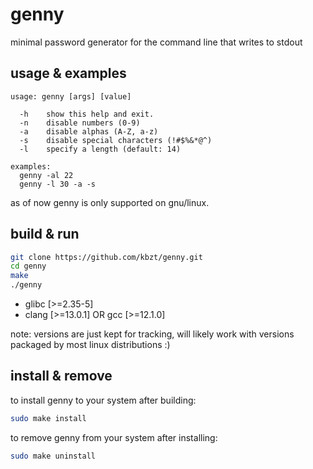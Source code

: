 # genny

minimal password generator for the command line that writes to stdout

## usage & examples

~~~
usage: genny [args] [value]

  -h    show this help and exit.
  -n    disable numbers (0-9)
  -a    disable alphas (A-Z, a-z)
  -s    disable special characters (!#$%&*@^)
  -l    specify a length (default: 14)

examples:
  genny -al 22
  genny -l 30 -a -s
~~~

as of now genny is only supported on gnu/linux.

## build & run

~~~sh
git clone https://github.com/kbzt/genny.git
cd genny
make
./genny
~~~

- glibc [>=2.35-5]
- clang [>=13.0.1] OR gcc [>=12.1.0]

note: versions are just kept for tracking, will likely work with versions packaged by most linux distributions :)

## install & remove

to install genny to your system after building:
~~~sh
sudo make install
~~~

to remove genny from your system after installing:
~~~sh
sudo make uninstall
~~~
